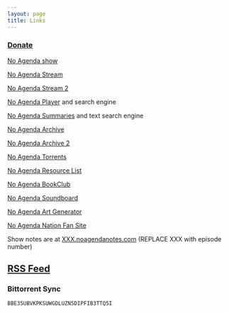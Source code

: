 ```yaml
---
layout: page
title: Links
---
```


### [Donate](http://www.noagendashow.com/donations/)


[No Agenda show](http://www.noagendashow.com/)

[No Agenda Stream](http://noagendastream.com/)

[No Agenda Stream 2](http://listen.noagendastream.com/)

[No Agenda Player](https://www.noagendaplayer.com) and search engine

[No Agenda Summaries](http://callclooney.org/) and text search engine

[No Agenda Archive](http://noagendanation.com/archive)

[No Agenda Archive 2](http://archive.noagendanotes.com/)

[No Agenda Torrents](http://noagendatorrents.com/)

[No Agenda Resource List](https://gitmolist.org/)

[No Agenda BookClub](http://noagendabookclub.com/)

[No Agenda Soundboard](http://noagendasound.com/)

[No Agenda Art Generator](https://noagendaartgenerator.com/)

[No Agenda Nation Fan Site](http://noagendanation.com/)

Show notes are at [XXX.noagendanotes.com](http://XXX.noagendanotes.com/) (REPLACE XXX with episode number)

## [RSS Feed](http://feed.nashownotes.com/rss.xml)

### Bittorrent Sync
`BBE35UBVKPKSUWGDLUZN5DIPFIB3TTQ5I`
